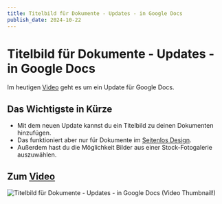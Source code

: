 ```yaml
---
title: Titelbild für Dokumente - Updates - in Google Docs
publish_date: 2024-10-22
---
```


# Titelbild für Dokumente - Updates - in Google Docs

Im heutigen [Video](https://youtu.be/5024BxsP1kM) geht es um ein Update für Google Docs. 

## Das Wichtigste in Kürze

- Mit dem neuen Update kannst du ein Titelbild zu deinen Dokumenten hinzufügen.
- Das funktioniert aber nur für Dokumente im [Seitenlos Design]().
- Außerdem hast du die Möglichkeit Bilder aus einer Stock-Fotogalerie auszuwählen.

## Zum [Video](https://youtu.be/5024BxsP1kM)

![Titelbild für Dokumente - Updates - in Google Docs (Video Thumbnail!)](../../thumbnails/Fertig657.jpg "Titelbild für Dokumente - Updates - in Google Docs (Video Thumbnail!)")